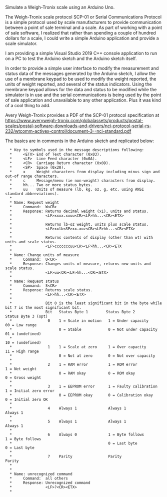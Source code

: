 Simulate a Weigh-Tronix scale using an Arduino Uno.

The Weigh-Tronix scale protocol SCP-01 or Serial Communications Protocol is a simple protocol used by scale manufacturers
to provide communication between a point of sale terminal and a scale. As part of working with a point of sale software,
I realized that rather than spending a couple of hundred dollars for a scale, I could write a simple Arduino application
and provide a scale simulator.

I am providing a simple Visual Studio 2019 C++ console application to run on a PC to test the Arduino sketch and the Arduino sketch itself.

In order to provide a simple user interface to modify the measurement and status data of the messages generated by the Arduino sketch, I allow the
use of a membrane keypad to be used to modify the weight reported, the units of weight reported, and several of the status indicators. Using the
membrane keypad allows for the data and status to be modified while the simulator is in use and the serial communications is being used by the
point of sale application and unavailable to any other application. Plus it was kind of a cool thing to add.

Avery Weigh-Tronix provides a PDF of the SCP-01 protocol specification at https://www.averyweigh-tronix.com/globalassets/products/postal-scales/postal-software-downloads-and-drivers/nci-protocol-serial-rs-232/wtcomm-activex-control/document-3--nci-standard.pdf

The basics are in comments in the Arduino sketch and replicated below:

      * Key to symbols used in the message descriptions following:
      *     <ETX> End of Text character (0x03).
      *     <LF>  Line Feed character (0x0A).
      *     <CR>  Carriage Return character (0x0D).
      *     <SP>  Space (0x20).
      *     x     Weight characters from display including minus sign and out-of range characters.
      *     c     Message/menu (ie non-weight) characters from display.
      *     hh... Two or more status bytes.
      *     uu    Units of measure (lb, kg, oz, g, etc. using ANSI standard abbreviations).
      *
      * Name: Request weight
      *     Command:  W<CR>
      *     Response: Returns decimal weight (x1), units and status.
      *               <LF>xxxx.xxuu<CR><LF>hh...<CR><ETX>
      *               
      *               Returns lb-oz weight, units plus scale status.
      *               <LF>xxlb<SP>xx.xoz<CR><LF>hh...<CR><ETX>
      *               
      *               Returns contents of display (other than wt) with units and scale status.
      *               <LF>cccccccuu<CR><LF>hh...<CR><ETX
      * 
      * Name: Change units of measure
      *     Command:  U<CR>
      *     Response: Changes units of measure, returns new units and scale status.
      *               <LF>uu<CR><LF>hh...<CR><ETX>
      *               
      * Name: Request status
      *     Command:  S<CR>
      *     Response: Returns scale status.
      *               <LF>hh...<CR><ETX>
      *               
      *               Bit 0 is the least significant bit in the byte while bit 7 is the most significant bit.
      *               Bit   Status Byte 1        Status Byte 2             Status Byte 3 (opt)
      *                0    1 = Scale in motion   1 = Under capacity         00 = Low range
      *                     0 = Stable            0 = Not under capacity     01 = (undefined)
      *                                                                      10 = (undefined)
      *                1    1 = Scale at zero     1 = Over capacity          11 = High range
      *                     0 = Not at zero       0 = Not over capacity
      *                     
      *                2    1 = RAM error         1 = ROM error               1 = Net weight
      *                     0 = RAM okay          0 = ROM okay                0 = Gross weight
      *                     
      *                3    1 = EEPROM error      1 = Faulty calibration      1 = Initial zero error
      *                     0 = EEPROM okay       0 = Calibration okay        0 = Initial zero OK
      *                     
      *                4    Always 1              Always 1                    Always 1
      *                
      *                5    Always 1              Always 1                    Always 1
      *                
      *                6    Always 0              1 = Byte follows            1 = Byte follows
      *                                           0 = Last byte               0 = Last byte
      *                                           
      *                7    Parity                Parity                      Parity
      *                
      *                
      * Name: unrecognized command
      *     Command:  all others
      *     Response: Unrecognized command
      *               <LF>?<CR><ETX>
      *     
